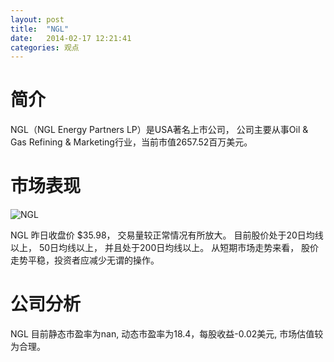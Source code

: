 ```yaml
---
layout: post
title:  "NGL"
date:   2014-02-17 12:21:41
categories: 观点
---
```


# 简介
NGL（NGL Energy Partners LP）是USA著名上市公司，
公司主要从事Oil & Gas Refining & Marketing行业，当前市值2657.52百万美元。

# 市场表现

![NGL](http://finviz.com/chart.ashx?t=NGL&ty=c&ta=1&p=d&s=l)

NGL 昨日收盘价 $35.98，
交易量较正常情况有所放大。
目前股价处于20日均线以上，
50日均线以上，
并且处于200日均线以上。
从短期市场走势来看，
股价走势平稳，投资者应减少无谓的操作。

# 公司分析
NGL 目前静态市盈率为nan, 动态市盈率为18.4，每股收益-0.02美元,
市场估值较为合理。
